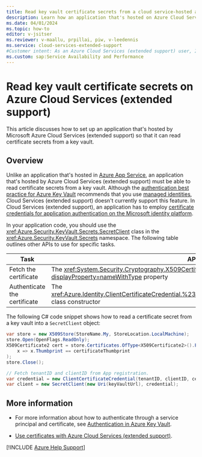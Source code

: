 ```yaml
---
title: Read key vault certificate secrets from a cloud service-hosted app
description: Learn how an application that's hosted on Azure Cloud Services (extended support) can read certificate secrets that are stored in Azure Key Vault.
ms.date: 04/01/2024
ms.topic: how-to
editor: v-jsitser
ms.reviewer: v-maallu, prpillai, piw, v-leedennis
ms.service: cloud-services-extended-support
#Customer intent: As an Azure Cloud Services (extended support) user, I want to know how an application that's hosted on a cloud service can read certificate secrets that are stored in Azure Key Vault so that I can authenticate customers without the use of managed identities.
ms.custom: sap:Service Availability and Performance
---
```


# Read key vault certificate secrets on Azure Cloud Services (extended support)

This article discusses how to set up an application that's hosted by Microsoft Azure Cloud Services (extended support) so that it can read certificate secrets from a key vault.

## Overview

Unlike an application that's hosted in [Azure App Service](/azure/app-service/overview), an application that's hosted by Azure Cloud Services (extended support) must be able to read certificate secrets from a key vault. Although the [authentication best practice for Azure Key Vault](/azure/key-vault/general/developers-guide#authentication-best-practices) recommends that you use [managed identities](/azure/active-directory/managed-identities-azure-resources/overview), Cloud Services (extended support) doesn't currently support this feature. In Cloud Services (extended support), an application has to employ [certificate credentials for application authentication on the Microsoft identity platform](/azure/active-directory/develop/active-directory-certificate-credentials).

In your application code, you should use the <xref:Azure.Security.KeyVault.Secrets.SecretClient> class in the <xref:Azure.Security.KeyVault.Secrets> namespace. The following table outlines other APIs to use for specific tasks.

| Task | API | Namespace |
|--|--|--|
| Fetch the certificate | The <xref:System.Security.Cryptography.X509Certificates.X509Store.Certificates?displayProperty=nameWithType> property | <xref:System.Security.Cryptography.X509Certificates> |
| Authenticate the certificate | The <xref:Azure.Identity.ClientCertificateCredential.%23ctor(System.String,System.String,System.String)> class constructor | <xref:Azure.Identity> |

The following C# code snippet shows how to read a certificate secret from a key vault into a `SecretClient` object:

```csharp
var store = new X509Store(StoreName.My, StoreLocation.LocalMachine);
store.Open(OpenFlags.ReadOnly);
X509Certificate2 cert = store.Certificates.OfType<X509Certificate2>().FirstOrDefault(
    x => x.Thumbprint == certificateThumbprint
);
store.Close();

// Fetch tenantID and clientID from App registration.
var credential = new ClientCertificateCredential(tenantID, clientID, cert);
var client = new SecretClient(new Uri(keyVaultUrl), credential);
```

## More information

- For more information about how to authenticate through a service principal and certificate, see [Authentication in Azure Key Vault](/azure/key-vault/general/authentication).

- [Use certificates with Azure Cloud Services (extended support)](/azure/cloud-services-extended-support/certificates-and-key-vault).

[!INCLUDE [Azure Help Support](../../../includes/azure-help-support.md)]
